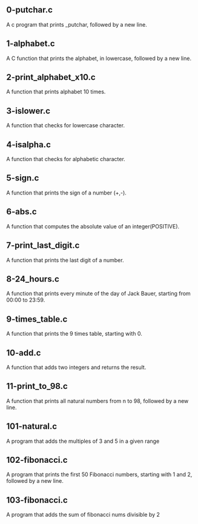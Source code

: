 ## 0-putchar.c
A c program that prints _putchar, followed by a new line.
## 1-alphabet.c
A C function that prints the alphabet, in lowercase, followed by a new line.
## 2-print_alphabet_x10.c
A function that prints alphabet 10 times.
## 3-islower.c
A function that checks for lowercase character.
## 4-isalpha.c
A function that checks for alphabetic character.
## 5-sign.c
A function that prints the sign of a number (+,-).
## 6-abs.c
A function that computes the absolute value of an integer(POSITIVE).
## 7-print_last_digit.c
A function that prints the last digit of a number.
## 8-24_hours.c
A function that prints every minute of the day of Jack Bauer, starting from 00:00 to 23:59.
## 9-times_table.c
A function that prints the 9 times table, starting with 0.
## 10-add.c
A function that adds two integers and returns the result.
## 11-print_to_98.c
A function that prints all natural numbers from n to 98, followed by a new line.
## 101-natural.c
A program that adds the multiples of 3 and 5 in a given range
## 102-fibonacci.c
A program that prints the first 50 Fibonacci numbers, starting with 1 and 2, followed by a new line.
## 103-fibonacci.c
A program that adds the sum of fibonacci nums divisible by 2

